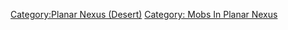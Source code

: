 [Category:Planar Nexus
(Desert)](Category:Planar_Nexus_(Desert) "wikilink") [Category: Mobs In
Planar Nexus](Category:_Mobs_In_Planar_Nexus "wikilink")
